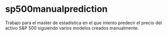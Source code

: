 # sp500manualprediction
Trabajo para el master de estadística en el que intento predecir el precio del activo S&amp;P 500 siguiendo varios modelos creados manualmente.
